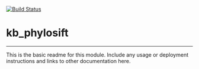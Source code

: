 [![Build Status](https://travis-ci.org/dylan/kb_phylosift.svg?branch=master)](https://travis-ci.org/dylan/kb_phylosift)

# kb_phylosift
---

This is the basic readme for this module. Include any usage or deployment instructions and links to other documentation here.
